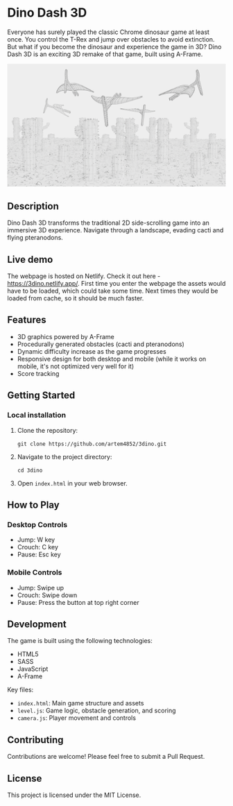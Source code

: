 # Dino Dash 3D

Everyone has surely played the classic Chrome dinosaur game at least once. You control the T-Rex and jump over obstacles to avoid extinction. But what if you become the dinosaur and experience the game in 3D?
Dino Dash 3D is an exciting 3D remake of that game, built using A-Frame.

<!-- <img src="cover_final.png" alt="Dino Dash 3D" width="500"/> -->

![Dino Dash 3D](cover_final.png)

## Description

Dino Dash 3D transforms the traditional 2D side-scrolling game into an immersive 3D experience. Navigate through a landscape, evading cacti and flying pteranodons.

## Live demo

The webpage is hosted on Netlify. Check it out here - https://3dino.netlify.app/. First time you enter the webpage the assets would have to be loaded, which could take some time. Next times they would be loaded from cache, so it should be much faster.

## Features

- 3D graphics powered by A-Frame
- Procedurally generated obstacles (cacti and pteranodons)
- Dynamic difficulty increase as the game progresses
- Responsive design for both desktop and mobile (while it works on mobile, it's not optimized very well for it)
- Score tracking

## Getting Started

### Local installation

1. Clone the repository:
   ```
   git clone https://github.com/artem4852/3dino.git
   ```
2. Navigate to the project directory:
   ```
   cd 3dino
   ```
3. Open `index.html` in your web browser.

## How to Play

### Desktop Controls

- Jump: W key
- Crouch: C key
- Pause: Esc key

### Mobile Controls

- Jump: Swipe up
- Crouch: Swipe down
- Pause: Press the button at top right corner

## Development

The game is built using the following technologies:

- HTML5
- SASS
- JavaScript
- A-Frame

Key files:

- `index.html`: Main game structure and assets
- `level.js`: Game logic, obstacle generation, and scoring
- `camera.js`: Player movement and controls

## Contributing

Contributions are welcome! Please feel free to submit a Pull Request.

## License

This project is licensed under the MIT License.
